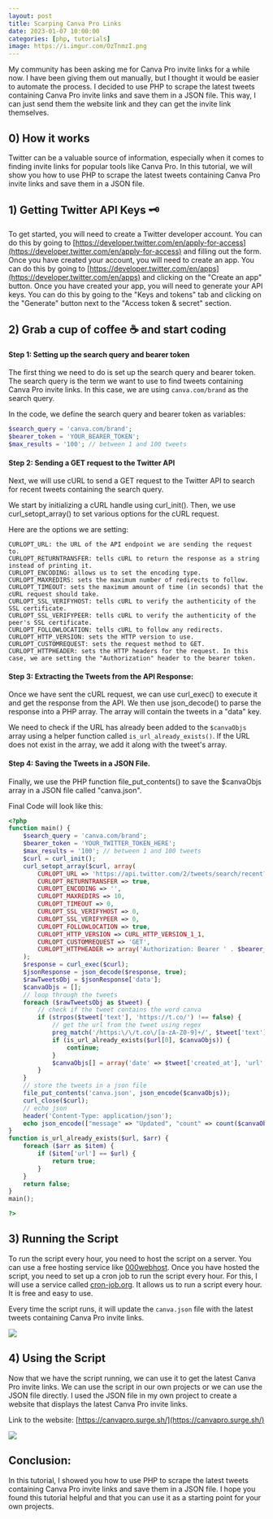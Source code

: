 ```yaml
---
layout: post
title: Scarping Canva Pro Links
date: 2023-01-07 10:00:00
categories: [php, tutorials]
image: https://i.imgur.com/OzTnmzI.png
---
```


My community has been asking me for Canva Pro invite links for a while now. I have been giving them out manually, but I thought it would be easier to automate the process. I decided to use PHP to scrape the latest tweets containing Canva Pro invite links and save them in a JSON file. This way, I can just send them the website link and they can get the invite link themselves.

## 0) How it works

Twitter can be a valuable source of information, especially when it comes to finding invite links for popular tools like Canva Pro.
In this tutorial, we will show you how to use PHP to scrape the latest tweets containing Canva Pro invite links and save them in a JSON file.

## 1) Getting Twitter API Keys 🗝️

To get started, you will need to create a Twitter developer account. You can do this by going to [https://developer.twitter.com/en/apply-for-access](https://developer.twitter.com/en/apply-for-access) and filling out the form. Once you have created your account, you will need to create an app. You can do this by going to [https://developer.twitter.com/en/apps](https://developer.twitter.com/en/apps) and clicking on the "Create an app" button. Once you have created your app, you will need to generate your API keys. You can do this by going to the "Keys and tokens" tab and clicking on the "Generate" button next to the "Access token & secret" section.

## 2) Grab a cup of coffee ☕ and start coding

#### Step 1: Setting up the search query and bearer token

The first thing we need to do is set up the search query and bearer token.
The search query is the term we want to use to find tweets containing Canva Pro invite links.
In this case, we are using `canva.com/brand` as the search query.

In the code, we define the search query and bearer token as variables:

```php
$search_query = 'canva.com/brand';
$bearer_token = 'YOUR_BEARER_TOKEN';
$max_results = '100'; // between 1 and 100 tweets
```

#### Step 2: Sending a GET request to the Twitter API

Next, we will use cURL to send a GET request to the Twitter API to search for recent tweets containing the search query.

We start by initializing a cURL handle using curl_init(). Then, we use curl_setopt_array() to set various options for the cURL request.

Here are the options we are setting:

```
CURLOPT_URL: the URL of the API endpoint we are sending the request to.
CURLOPT_RETURNTRANSFER: tells cURL to return the response as a string instead of printing it.
CURLOPT_ENCODING: allows us to set the encoding type.
CURLOPT_MAXREDIRS: sets the maximum number of redirects to follow.
CURLOPT_TIMEOUT: sets the maximum amount of time (in seconds) that the cURL request should take.
CURLOPT_SSL_VERIFYHOST: tells cURL to verify the authenticity of the SSL certificate.
CURLOPT_SSL_VERIFYPEER: tells cURL to verify the authenticity of the peer's SSL certificate.
CURLOPT_FOLLOWLOCATION: tells cURL to follow any redirects.
CURLOPT_HTTP_VERSION: sets the HTTP version to use.
CURLOPT_CUSTOMREQUEST: sets the request method to GET.
CURLOPT_HTTPHEADER: sets the HTTP headers for the request. In this case, we are setting the "Authorization" header to the bearer token.
```

#### Step 3: Extracting the Tweets from the API Response:

Once we have sent the cURL request, we can use curl_exec() to execute it and get the response from the API.
We then use json_decode() to parse the response into a PHP array. The array will contain the tweets in a "data" key.

We need to check if the URL has already been added to the `$canvaObjs` array using a helper function called `is_url_already_exists()`. If the URL does not exist in the array, we add it along with the tweet's array.

#### Step 4: Saving the Tweets in a JSON File.

Finally, we use the PHP function file_put_contents() to save the $canvaObjs array in a JSON file called "canva.json".

Final Code will look like this:

```php
<?php
function main() {
    $search_query = 'canva.com/brand';
    $bearer_token = 'YOUR_TWITTER_TOKEN_HERE';
    $max_results = '100'; // between 1 and 100 tweets
    $curl = curl_init();
    curl_setopt_array($curl, array(
        CURLOPT_URL => 'https://api.twitter.com/2/tweets/search/recent?tweet.fields=created_at&max_results='. $max_results .'&query=' . $search_query,
        CURLOPT_RETURNTRANSFER => true,
        CURLOPT_ENCODING => '',
        CURLOPT_MAXREDIRS => 10,
        CURLOPT_TIMEOUT => 0,
        CURLOPT_SSL_VERIFYHOST => 0,
        CURLOPT_SSL_VERIFYPEER => 0,
        CURLOPT_FOLLOWLOCATION => true,
        CURLOPT_HTTP_VERSION => CURL_HTTP_VERSION_1_1,
        CURLOPT_CUSTOMREQUEST => 'GET',
        CURLOPT_HTTPHEADER => array('Authorization: Bearer ' . $bearer_token),)
    );
    $response = curl_exec($curl);
    $jsonResponse = json_decode($response, true);
    $rawTweetsObj = $jsonResponse['data'];
    $canvaObjs = [];
    // loop through the tweets
    foreach ($rawTweetsObj as $tweet) {
        // check if the tweet contains the word canva
        if (strpos($tweet['text'], 'https://t.co/') !== false) {
            // get the url from the tweet using regex
            preg_match('/https:\/\/t.co\/[a-zA-Z0-9]+/', $tweet['text'], $url);
            if (is_url_already_exists($url[0], $canvaObjs)) {
                continue;
            }
            $canvaObjs[] = array('date' => $tweet['created_at'], 'url' => $url[0]);
        }
    }
    // store the tweets in a json file
    file_put_contents('canva.json', json_encode($canvaObjs));
    curl_close($curl);
    // echo json
    header('Content-Type: application/json');
    echo json_encode(["message" => "Updated", "count" => count($canvaObjs) ]);
}
function is_url_already_exists($url, $arr) {
    foreach ($arr as $item) {
        if ($item['url'] == $url) {
            return true;
        }
    }
    return false;
}
main();

?>
```

## 3) Running the Script

To run the script every hour, you need to host the script on a server. You can use a free hosting service like [000webhost](https://www.000webhost.com/). Once you have hosted the script, you need to set up a cron job to run the script every hour. For this, I will use a service called [cron-job.org](https://cron-job.org/en/). It allows us to run a script every hour. It is free and easy to use.

Every time the script runs, it will update the `canva.json` file with the latest tweets containing Canva Pro invite links.

![](https://i.imgur.com/rw28KCG.png)

## 4) Using the Script

Now that we have the script running, we can use it to get the latest Canva Pro invite links. We can use the script in our own projects or we can use the JSON file directly. I used the JSON file in my own project to create a website that displays the latest Canva Pro invite links.

Link to the website: [https://canvapro.surge.sh/](https://canvapro.surge.sh/)

![](https://i.imgur.com/OzTnmzI.png)

## Conclusion:

In this tutorial, I showed you how to use PHP to scrape the latest tweets containing Canva Pro invite links and save them in a JSON file. I hope you found this tutorial helpful and that you can use it as a starting point for your own projects.
